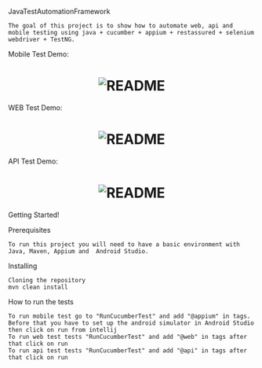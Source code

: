 JavaTestAutomationFramework

	The goal of this project is to show how to automate web, api and mobile testing using java + cucumber + appium + restassured + selenium webdriver + TestNG.
    
Mobile Test Demo:
<h1 align="center">
    <img alt="README" title="README" src="C:\projects\javaAutomationFramework\src\main\resources\gifs\mobile.gif" />
</h1>

WEB Test Demo:
<h1 align="center">
    <img alt="README" title="README" src="C:\projects\javaAutomationFramework\src\main\resources\gifs\web.gif" />
</h1>

API Test Demo:
<h1 align="center">
    <img alt="README" title="README" src="C:\projects\javaAutomationFramework\src\main\resources\gifs\api.gif" />
</h1>

Getting Started!


Prerequisites

	To run this project you will need to have a basic environment with Java, Maven, Appium and  Android Studio.

Installing

	Cloning the repository
    mvn clean install
		


How to run the tests

	To run mobile test go to "RunCucumberTest" and add "@appium" in tags. Before that you have to set up the android simulator in Android Studio then click on run from intellij
	To run web test tests "RunCucumberTest" and add "@web" in tags after that click on run
	To run api test tests "RunCucumberTest" and add "@api" in tags after that click on run
